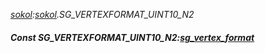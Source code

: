 _[sokol](../../modules/sokol/sokol-module.md):[sokol](../../modules/sokol/sokol-module.md).SG\_VERTEXFORMAT\_UINT10\_N2_
##### Const SG\_VERTEXFORMAT\_UINT10\_N2:[sg_vertex_format](../../modules/sokol/sokol-sg_vertex_format.md)
